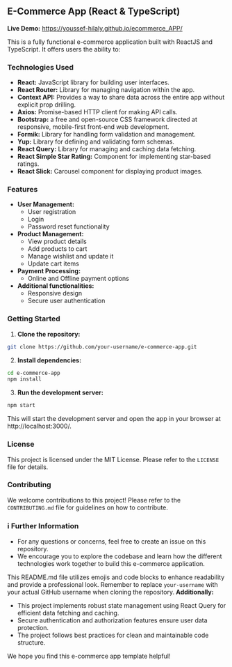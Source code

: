 ## E-Commerce App (React & TypeScript)

**Live Demo:** https://youssef-hilaly.github.io/ecommerce_APP/

This is a fully functional e-commerce application built with ReactJS and TypeScript. It offers users the ability to:

###  Technologies Used

* **React:** JavaScript library for building user interfaces.
* **React Router:** Library for managing navigation within the app.
* **Context API:** Provides a way to share data across the entire app without explicit prop drilling.
* **Axios:** Promise-based HTTP client for making API calls.
*  **Bootstrap:** a free and open-source CSS framework directed at responsive, mobile-first front-end web development.
* **Formik:** Library for handling form validation and management.
* **Yup:** Library for defining and validating form schemas.
* **React Query:** Library for managing and caching data fetching.
* **React Simple Star Rating:** Component for implementing star-based ratings.
* **React Slick:** Carousel component for displaying product images.

###  Features

* **User Management:**
    * User registration
    * Login
    * Password reset functionality
* **Product Management:**
    * View product details
    * Add products to cart
    * Manage wishlist and update it
    * Update cart items
* **Payment Processing:**
    * Online and Offline payment options
* **Additional functionalities:**
    * Responsive design
    * Secure user authentication

###  Getting Started

1. **Clone the repository:**

```bash
git clone https://github.com/your-username/e-commerce-app.git
```

2. **Install dependencies:**

```bash
cd e-commerce-app
npm install
```

3. **Run the development server:**

```bash
npm start
```

This will start the development server and open the app in your browser at http://localhost:3000/.

###  License

This project is licensed under the MIT License. Please refer to the `LICENSE` file for details.

###  Contributing

We welcome contributions to this project! Please refer to the `CONTRIBUTING.md` file for guidelines on how to contribute.

### ℹ️ Further Information

* For any questions or concerns, feel free to create an issue on this repository.
* We encourage you to explore the codebase and learn how the different technologies work together to build this e-commerce application.

This README.md file utilizes emojis and code blocks to enhance readability and provide a professional look. Remember to replace `your-username` with your actual GitHub username when cloning the repository.
**Additionally:**

* This project implements robust state management using React Query for efficient data fetching and caching.
* Secure authentication and authorization features ensure user data protection.
* The project follows best practices for clean and maintainable code structure.

We hope you find this e-commerce app template helpful!
